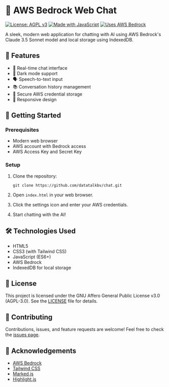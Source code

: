 # 🤖 AWS Bedrock Web Chat

[![License: AGPL v3](https://img.shields.io/badge/License-AGPL%20v3-blue.svg)](https://www.gnu.org/licenses/agpl-3.0)
[![Made with JavaScript](https://img.shields.io/badge/Made%20with-JavaScript-yellow.svg)](https://www.javascript.com/)
[![Uses AWS Bedrock](https://img.shields.io/badge/Uses-AWS%20Bedrock-orange.svg)](https://aws.amazon.com/bedrock/)

A sleek, modern web application for chatting with AI using AWS Bedrock's Claude 3.5 Sonnet model and local storage using IndexedDB.

## 🌟 Features

- 💬 Real-time chat interface
- 🎨 Dark mode support
- 🗣️ Speech-to-text input
- 📚 Conversation history management
- 🔐 Secure AWS credential storage
- 📱 Responsive design

## 🚀 Getting Started

### Prerequisites

- Modern web browser
- AWS account with Bedrock access
- AWS Access Key and Secret Key

### Setup

1. Clone the repository:
   ```
   git clone https://github.com/datatalkbv/chat.git
   ```

2. Open `index.html` in your web browser.

3. Click the settings icon and enter your AWS credentials.

4. Start chatting with the AI!

## 🛠️ Technologies Used

- HTML5
- CSS3 (with Tailwind CSS)
- JavaScript (ES6+)
- AWS Bedrock
- IndexedDB for local storage

## 📝 License

This project is licensed under the GNU Affero General Public License v3.0 (AGPL-3.0). See the [LICENSE](LICENSE) file for details.

## 🤝 Contributing

Contributions, issues, and feature requests are welcome! Feel free to check the [issues page](https://github.com/yourusername/ai-chat-web-app/issues).


## 🙏 Acknowledgements

- [AWS Bedrock](https://aws.amazon.com/bedrock/)
- [Tailwind CSS](https://tailwindcss.com/)
- [Marked.js](https://marked.js.org/)
- [Highlight.js](https://highlightjs.org/)
